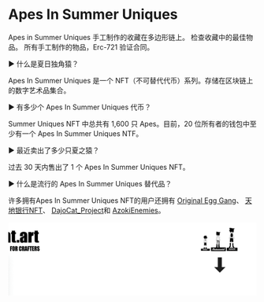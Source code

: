 # Apes In Summer Uniques

Apes in Summer Uniques 手工制作的收藏在多边形链上。 检查收藏中的最佳物品。 所有手工制作的物品，Erc-721 验证合同。

▶ 什么是夏日独角猿？

Apes In Summer Uniques 是一个 NFT（不可替代代币）系列。存储在区块链上的数字艺术品集合。

▶ 有多少个 Apes In Summer Uniques 代币？

Summer Uniques NFT 中总共有 1,600 只 Apes。目前，20 位所有者的钱包中至少有一个 Apes In Summer Uniques NTF。

▶ 最近卖出了多少只夏之猿？

过去 30 天内售出了 1 个 Apes In Summer Uniques NFT。

▶ 什么是流行的 Apes In Summer Uniques 替代品？

许多拥有Apes In Summer Uniques NFT的用户还拥有 [Original Egg Gang](https://www.nft-stats.com/collection/original-egg-gang)、 [天地银行NFT](https://www.nft-stats.com/collection/tiandi-bank)、 [DajoCat_Project](https://www.nft-stats.com/collection/dajocat-v2-1)和 [AzokiEnemies](https://www.nft-stats.com/collection/azokienemies)。

![微信截图_20220823101347](微信截图_20220823101347.png)
